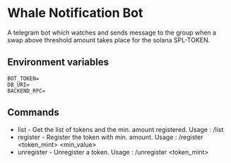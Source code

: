 # Whale Notification Bot
A telegram bot which watches and sends message to the group when a swap above threshold amount takes place for the solana SPL-TOKEN.

## Environment variables

```.env
BOT_TOKEN=
DB_URI=
BACKEND_RPC=
```

## Commands
- list - Get the list of tokens and the min. amount registered. Usage : /list
- register - Register the token with min. amount. Usage : /register <token_mint> <min_value>
- unregister - Unregister a token. Usage : /unregister <token_mint>